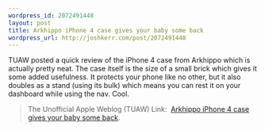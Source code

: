 ```yaml
--- 
wordpress_id: 2072491448
layout: post
title: Arkhippo iPhone 4 case gives your baby some back
wordpress_url: http://joshkerr.com/post/2072491448
---
```

<p>TUAW posted a quick review of the iPhone 4 case from Arkhippo which is actually pretty neat.  The case itself is the size of a small brick which gives it some added usefulness.  It protects your phone like no other, but it also doubles as a stand (using its bulk) which means you can rest it on your dashboard while using the nav.  Cool.</p>
<blockquote>The Unofficial Apple Weblog (TUAW)  Link:  <a href="http://www.tuaw.com/2010/11/18/arkhippo-iphone-4-case-gives-your-baby-some-back/">Arkhippo iPhone 4 case gives your baby some back</a>.</blockquote>
